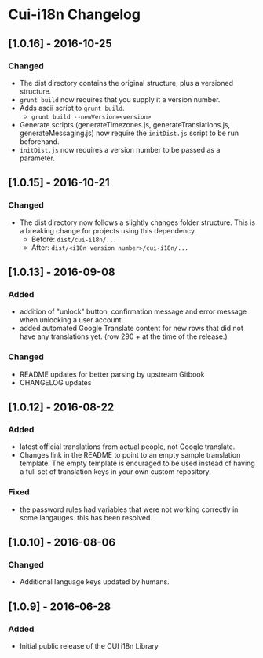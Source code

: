 # Cui-i18n Changelog

## [1.0.16] - 2016-10-25

### Changed
* The dist directory contains the original structure, plus a versioned structure.
* `grunt build` now requires that you supply it a version number.
* Adds ascii script to `grunt build`.
	* `grunt build --newVersion=<version>`
* Generate scripts (generateTimezones.js, generateTranslations.js, generateMessaging.js) now require the `initDist.js`
script to be run beforehand.
* `initDist.js` now requires a version number to be passed as a parameter.

## [1.0.15] - 2016-10-21

### Changed
* The dist directory now follows a slightly changes folder structure. This is a breaking change for projects using this dependency. 
	* Before: `dist/cui-i18n/...`
	* After: `dist/<i18n version number>/cui-i18n/...`


## [1.0.13] - 2016-09-08

### Added
- addition of "unlock" button, confirmation message and error message when unlocking a user account
- added automated Google Translate content for new rows that did not have any translations yet. (row 290 + at the time of the release.)

### Changed
- README updates for better parsing by upstream Gitbook
- CHANGELOG updates


## [1.0.12] - 2016-08-22

### Added
- latest official translations from actual people, not Google translate.
- Changes link in the README to point to an empty sample translation template. The empty template is encuraged to be used instead of having a full set of translation keys in your own custom repository.

### Fixed
- the password rules had variables that were not working correctly in some langauges. this has been resolved.


## [1.0.10] - 2016-08-06

### Changed
- Additional language keys updated by humans.


## [1.0.9] - 2016-06-28

### Added
- Initial public release of the CUI i18n Library
